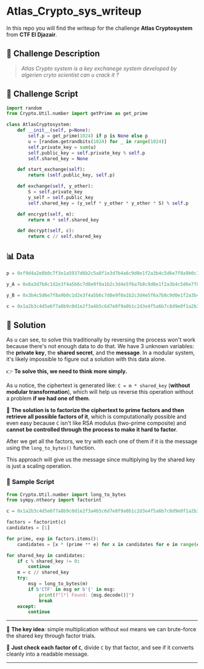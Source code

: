 # Atlas\_Crypto\_sys\_writeup

In this repo you will find the writeup for the challenge **Atlas Cryptosystem** from **CTF El Djazair**.

## 🔐 **Challenge Description**

> *Atlas Crypto system is a key exchanege system developed by algerien cryto scientist can u crack it ?*

## 🧾 **Challenge Script**

```python
import random
from Crypto.Util.number import getPrime as get_prime

class AtlasCryptosystem:
    def __init__(self, p=None):
        self.p = get_prime(1024) if p is None else p
        u = [random.getrandbits(1024) for _ in range(1024)]
        self.private_key = sum(u)
        self.public_key = self.private_key % self.p
        self.shared_key = None

    def start_exchange(self):
        return (self.public_key, self.p)

    def exchange(self, y_other):
        S = self.private_key
        y_self = self.public_key
        self.shared_key = (y_self * y_other * y_other * S) % self.p

    def encrypt(self, m):
        return m * self.shared_key

    def decrypt(self, c):
        return c // self.shared_key
```

## 📊 **Data**

```python
p = 0xf9d4a2e8b0c7f3e1a5937d6b2c5a8f1e3d7b4a6c9d0e1f2a3b4c5d6e7f8a9b0c1d2e3f4a5b6c7d8e9f0a1b2c3d4e5f6a7b8c9d0e1f2a3b4c5d6e7f8a9b0c1d2e3f4a5b6c7d8e9f0a1b2c3d4e5f6a7b8c9d0e1f2a3b4c5d6e7f8a9b0c1d2e3f4a5b6c7d8e9f0a1b2c3d4e5

y_A = 0x8a3d7b0c1d2e3f4a5b6c7d8e9f0a1b2c3d4e5f6a7b8c9d0e1f2a3b4c5d6e7f8a9b0c1d2e3f4a5b6c7d8e9f0a1b2c3d4e5f6a7b8c9d0e1f2a3b4c5d6e7f8a9b0c1d2e3f4a5b6c7d8e9f0a1b2c3d4e5f6a7b8c9d0e1f2a3b4c5d6e7f8a9b0c1d2e3f4a5b6c7d8e9f0a1b2c3d4e5

y_B = 0x3b4c5d6e7f8a9b0c1d2e3f4a5b6c7d8e9f0a1b2c3d4e5f6a7b8c9d0e1f2a3b4c5d6e7f8a9b0c1d2e3f4a5b6c7d8e9f0a1b2c3d4e5f6a7b8c9d0e1f2a3b4c5d6e7f8a9b0c1d2e3f4a5b6c7d8e9f0a1b2c3d4e5f6a7b8c9d0e1f2a3b4c5d6e7f8a9b0c1d2e3f4a5b6c7d8e9f0a1b2c3d4e5

c = 0x1a2b3c4d5e6f7a8b9c0d1e2f3a4b5c6d7e8f9a0b1c2d3e4f5a6b7c8d9e0f1a2b3c4d5e6f7a8b9c0d1e2f3a4b5c6d7e8f9a0b1c2d3e4f5a6b7c8d9e0f1a2b3c4d5e6f7a8b9c0d1e2f3a4b5c6d7e8f9a0b1c2d3e4f5a6b7c8d9e0f1a2b3c4d5e6f7a8b9c0d1e2f3a4b5c6d7e8f9a0b1c2d3e4f5
```

## 🧠 **Solution**

As u can see, to solve this traditionally by reversing the process won't work because there's not enough data to do that. We have 3 unknown variables: the **private key**, the **shared secret**, and the **message**. In a modular system, it's likely impossible to figure out a solution with this data alone.

👉 **To solve this, we need to think more simply.**

As u notice, the ciphertext is generated like: `C = m * shared_key` (**without modular transformation**), which will help us reverse this operation without a problem **if we had one of them**.

🎯 **The solution is to factorize the ciphertext to prime factors and then retrieve all possible factors of it**, which is computationally possible and even easy because `C` isn't like RSA modulus (two-prime composite) and **cannot be controlled through the process to make it hard to factor**.

After we get all the factors, we try with each one of them if it is the message using the `long_to_bytes()` function.

This approach will give us the message since multiplying by the shared key is just a scaling operation.

### 🧪 **Sample Script**

```python
from Crypto.Util.number import long_to_bytes
from sympy.ntheory import factorint

c = 0x1a2b3c4d5e6f7a8b9c0d1e2f3a4b5c6d7e8f9a0b1c2d3e4f5a6b7c8d9e0f1a2b3c4d5e6f7a8b9c0d1e2f3a4b5c6d7e8f9a0b1c2d3e4f5a6b7c8d9e0f1a2b3c4d5e6f7a8b9c0d1e2f3a4b5c6d7e8f9a0b1c2d3e4f5a6b7c8d9e0f1a2b3c4d5e6f7a8b9c0d1e2f3a4b5c6d7e8f9a0b1c2d3e4f5

factors = factorint(c)
candidates = [1]

for prime, exp in factors.items():
    candidates = [x * (prime ** e) for x in candidates for e in range(exp + 1)]

for shared_key in candidates:
    if c % shared_key != 0:
        continue
    m = c // shared_key
    try:
        msg = long_to_bytes(m)
        if b'CTF' in msg or b'{' in msg:
            print(f"[*] Found: {msg.decode()}")
            break
    except:
        continue
```

---

🎯 **The key idea**: simple multiplication without `mod` means we can brute-force the shared key through factor trials.

🔎 **Just check each factor of `C`**, divide `C` by that factor, and see if it converts cleanly into a readable message.

---
